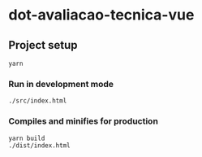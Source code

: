 # dot-avaliacao-tecnica-vue

## Project setup

```
yarn
```

### Run in development mode

```
./src/index.html
```

### Compiles and minifies for production

```
yarn build
./dist/index.html
```
